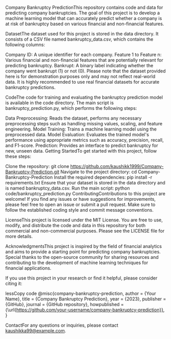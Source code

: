 Company Bankruptcy PredictionThis repository contains code and data for predicting company bankruptcies. The goal of this project is to develop a machine learning model that can accurately predict whether a company is at risk of bankruptcy based on various financial and non-financial features.

DatasetThe dataset used for this project is stored in the data directory. It consists of a CSV file named bankruptcy_data.csv, which contains the following columns:

Company ID: A unique identifier for each company.
Feature 1 to Feature n: Various financial and non-financial features that are potentially relevant for predicting bankruptcy.
Bankrupt: A binary label indicating whether the company went bankrupt (1) or not (0).
Please note that the dataset provided here is for demonstration purposes only and may not reflect real-world data. It is highly recommended to use real financial datasets for accurate bankruptcy predictions.

CodeThe code for training and evaluating the bankruptcy prediction model is available in the code directory. The main script is bankruptcy_prediction.py, which performs the following steps:

Data Preprocessing: Reads the dataset, performs any necessary preprocessing steps such as handling missing values, scaling, and feature engineering.
Model Training: Trains a machine learning model using the preprocessed data.
Model Evaluation: Evaluates the trained model's performance using appropriate metrics such as accuracy, precision, recall, and F1-score.
Prediction: Provides an interface to predict bankruptcy for new, unseen data.
Getting StartedTo get started with this project, follow these steps:

Clone the repository: git clone https://github.com/kaushikk1999/Company-Bankruptcy-Prediction.git
Navigate to the project directory: cd Company-Bankruptcy-Prediction
Install the required dependencies: pip install -r requirements.txt
Ensure that your dataset is stored in the data directory and is named bankruptcy_data.csv.
Run the main script: python code/bankruptcy_prediction.py
ContributingContributions to this project are welcome! If you find any issues or have suggestions for improvements, please feel free to open an issue or submit a pull request. Make sure to follow the established coding style and commit message conventions.

LicenseThis project is licensed under the MIT License. You are free to use, modify, and distribute the code and data in this repository for both commercial and non-commercial purposes. Please see the LICENSE file for more details.

AcknowledgmentsThis project is inspired by the field of financial analytics and aims to provide a starting point for predicting company bankruptcies. Special thanks to the open-source community for sharing resources and contributing to the development of machine learning techniques for financial applications.

If you use this project in your research or find it helpful, please consider citing it:

lessCopy code
@misc{company-bankruptcy-prediction,
  author = {Your Name},
  title = {Company Bankruptcy Prediction},
  year = {2023},
  publisher = {GitHub},
  journal = {GitHub repository},
  howpublished = {\url{https://github.com/your-username/company-bankruptcy-prediction}},
}


ContactFor any questions or inquiries, please contact kaushikka99@example.com.

